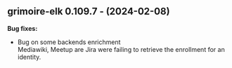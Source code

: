 ## grimoire-elk 0.109.7 - (2024-02-08)

**Bug fixes:**

 * Bug on some backends enrichment\
   Mediawiki, Meetup are Jira were failing to retrieve the enrollment for
   an identity.

